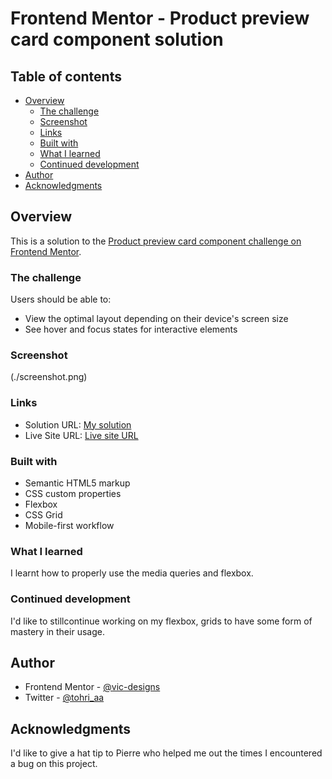 # Frontend Mentor - Product preview card component solution

## Table of contents

- [Overview](#overview)
  - [The challenge](#the-challenge)
  - [Screenshot](#screenshot)
  - [Links](#links)
  - [Built with](#built-with)
  - [What I learned](#what-i-learned)
  - [Continued development](#continued-development)
- [Author](#author)
- [Acknowledgments](#acknowledgments)


## Overview
This is a solution to the [Product preview card component challenge on Frontend Mentor](https://www.frontendmentor.io/challenges/product-preview-card-component-GO7UmttRfa).


### The challenge

Users should be able to:

- View the optimal layout depending on their device's screen size
- See hover and focus states for interactive elements

### Screenshot
(./screenshot.png)

### Links
- Solution URL: [My solution](https://github.com/vic-designs/product-preview-card)
- Live Site URL: [Live site URL](https://vic-designs.github.io/product-preview-card/)

### Built with
- Semantic HTML5 markup
- CSS custom properties
- Flexbox
- CSS Grid
- Mobile-first workflow

### What I learned
I learnt how to properly use the media queries and flexbox.

### Continued development
I'd like to stillcontinue working on my flexbox, grids to have some form of mastery in their usage.

## Author

- Frontend Mentor - [@vic-designs](https://www.frontendmentor.io/profile/vic-designs)
- Twitter - [@tohri_aa](https://www.twitter.com/tohri_aa)

## Acknowledgments

I'd like to give a hat tip to Pierre who helped me out the times I encountered a bug on this project. 


